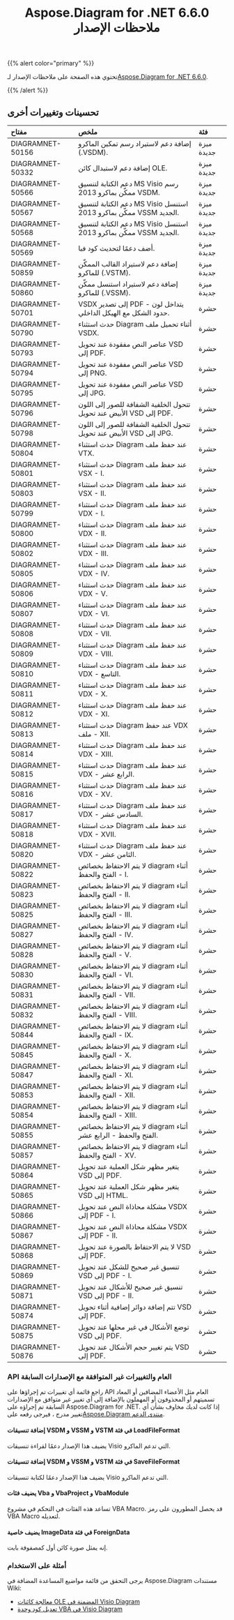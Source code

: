﻿---
title: Aspose.Diagram for .NET 6.6.0 ملاحظات الإصدار
type: docs
weight: 60
url: /ar/net/aspose-diagram-for-net-6-6-0-release-notes/
---
{{% alert color="primary" %}} 

 تحتوي هذه الصفحة على ملاحظات الإصدار لـ[Aspose.Diagram for .NET 6.6.0](https://www.nuget.org/packages/Aspose.Diagram/6.6.0).

{{% /alert %}} 
## **تحسينات وتغييرات أخرى**

|**مفتاح**|**ملخص**|**فئة**|
|:- |:- |:- |
|DIAGRAMNET-50156|إضافة دعم لاستيراد رسم تمكين الماكرو (.VSDM).|ميزة جديدة|
|DIAGRAMNET-50332|إضافة دعم لاستبدال كائن OLE.|ميزة جديدة|
|DIAGRAMNET-50566|دعم الكتابة لتنسيق MS Visio رسم ممكّن بماكرو 2013 VSDM.|ميزة جديدة|
|DIAGRAMNET-50567|دعم الكتابة لتنسيق MS Visio استنسل ممكّن بماكرو 2013 VSSM الجديد.|ميزة جديدة|
|DIAGRAMNET-50568|دعم الكتابة لتنسيق MS Visio استنسل ممكّن بماكرو 2013 VSSM الجديد.|ميزة جديدة|
|DIAGRAMNET-50569|أضف دعمًا لتحديث كود فبا.|ميزة جديدة|
|DIAGRAMNET-50859|إضافة دعم لاستيراد القالب الممكّن للماكرو (.VSTM).|ميزة جديدة|
|DIAGRAMNET-50860|إضافة دعم لاستيراد استنسل ممكّن للماكرو (.VSSM).|ميزة جديدة|
|DIAGRAMNET-50701|VSDX إلى تصدير PDF - يتداخل لون حدود الشكل مع الهيكل الداخلي.|حشرة|
|DIAGRAMNET-50790|حدث استثناء Diagram أثناء تحميل ملف VSDX.|حشرة|
|DIAGRAMNET-50793|عناصر النص مفقودة عند تحويل VSD إلى PDF.|حشرة|
|DIAGRAMNET-50794|عناصر النص مفقودة عند تحويل VSD إلى PNG.|حشرة|
|DIAGRAMNET-50795|عناصر النص مفقودة عند تحويل VSD إلى JPG.|حشرة|
|DIAGRAMNET-50796|تتحول الخلفية الشفافة للصور إلى اللون الأبيض عند تحويل VSD إلى PDF.|حشرة|
|DIAGRAMNET-50798|تتحول الخلفية الشفافة للصور إلى اللون الأبيض عند تحويل VSD إلى JPG.|حشرة|
|DIAGRAMNET-50804|حدث استثناء Diagram عند حفظ ملف VTX.|حشرة|
|DIAGRAMNET-50801|حدث استثناء Diagram عند حفظ ملف VSX - I.|حشرة|
|DIAGRAMNET-50803|حدث استثناء Diagram عند حفظ ملف VSX - II.|حشرة|
|DIAGRAMNET-50799|حدث استثناء Diagram عند حفظ ملف VDX - I.|حشرة|
|DIAGRAMNET-50800|حدث استثناء Diagram عند حفظ ملف VDX - II.|حشرة|
|DIAGRAMNET-50802|حدث استثناء Diagram عند حفظ ملف VDX - III.|حشرة|
|DIAGRAMNET-50805|حدث استثناء Diagram عند حفظ ملف VDX - IV.|حشرة|
|DIAGRAMNET-50806|حدث استثناء Diagram عند حفظ ملف VDX - V.|حشرة|
|DIAGRAMNET-50807|حدث استثناء Diagram عند حفظ ملف VDX - VI.|حشرة|
|DIAGRAMNET-50808|حدث استثناء Diagram عند حفظ ملف VDX - VII.|حشرة|
|DIAGRAMNET-50809|حدث استثناء Diagram عند حفظ ملف VDX - VIII.|حشرة|
|DIAGRAMNET-50810|حدث استثناء Diagram عند حفظ ملف VDX - التاسع.|حشرة|
|DIAGRAMNET-50811|حدث استثناء Diagram عند حفظ ملف VDX - X.|حشرة|
|DIAGRAMNET-50812|حدث استثناء Diagram عند حفظ ملف VDX - XI.|حشرة|
|DIAGRAMNET-50813|حدث استثناء Diagram عند حفظ VDX ملف - XII.|حشرة|
|DIAGRAMNET-50814|حدث استثناء Diagram عند حفظ ملف VDX - XIII.|حشرة|
|DIAGRAMNET-50815|حدث استثناء Diagram عند حفظ ملف VDX - الرابع عشر.|حشرة|
|DIAGRAMNET-50816|حدث استثناء Diagram عند حفظ ملف VDX - XV.|حشرة|
|DIAGRAMNET-50817|حدث استثناء Diagram عند حفظ ملف VDX - السادس عشر.|حشرة|
|DIAGRAMNET-50818|حدث استثناء Diagram عند حفظ ملف VDX - XVII.|حشرة|
|DIAGRAMNET-50820|حدث استثناء Diagram عند حفظ ملف VDX - الثامن عشر.|حشرة|
|DIAGRAMNET-50822|لا يتم الاحتفاظ بخصائص diagram أثناء الفتح والحفظ - I.|حشرة|
|DIAGRAMNET-50823|لا يتم الاحتفاظ بخصائص diagram أثناء الفتح والحفظ - II.|حشرة|
|DIAGRAMNET-50825|لا يتم الاحتفاظ بخصائص diagram أثناء الفتح والحفظ - III.|حشرة|
|DIAGRAMNET-50827|لا يتم الاحتفاظ بخصائص diagram أثناء الفتح والحفظ - IV.|حشرة|
|DIAGRAMNET-50828|لا يتم الاحتفاظ بخصائص diagram أثناء الفتح والحفظ - V.|حشرة|
|DIAGRAMNET-50830|لا يتم الاحتفاظ بخصائص diagram أثناء الفتح والحفظ - VI.|حشرة|
|DIAGRAMNET-50831|لا يتم الاحتفاظ بخصائص diagram أثناء الفتح والحفظ - VII.|حشرة|
|DIAGRAMNET-50832|لا يتم الاحتفاظ بخصائص diagram أثناء الفتح والحفظ - VIII.|حشرة|
|DIAGRAMNET-50844|لا يتم الاحتفاظ بخصائص diagram أثناء الفتح والحفظ - IX.|حشرة|
|DIAGRAMNET-50845|لا يتم الاحتفاظ بخصائص diagram أثناء الفتح والحفظ - X.|حشرة|
|DIAGRAMNET-50847|لا يتم الاحتفاظ بخصائص diagram أثناء الفتح والحفظ - XI.|حشرة|
|DIAGRAMNET-50853|لا يتم الاحتفاظ بخصائص diagram أثناء الفتح والحفظ - XII.|حشرة|
|DIAGRAMNET-50854|لا يتم الاحتفاظ بخصائص diagram أثناء الفتح والحفظ - XIII.|حشرة|
|DIAGRAMNET-50855|لا يتم الاحتفاظ بخصائص diagram أثناء الفتح والحفظ - الرابع عشر.|حشرة|
|DIAGRAMNET-50857|لا يتم الاحتفاظ بخصائص diagram أثناء الفتح والحفظ - XV.|حشرة|
|DIAGRAMNET-50864|يتغير مظهر شكل العملية عند تحويل VSD إلى PDF.|حشرة|
|DIAGRAMNET-50865|يتغير مظهر شكل العملية عند تحويل VSD إلى HTML.|حشرة|
|DIAGRAMNET-50866|مشكلة محاذاة النص عند تحويل VSDX إلى PDF - I.|حشرة|
|DIAGRAMNET-50867|مشكلة محاذاة النص عند تحويل VSDX إلى PDF - II.|حشرة|
|DIAGRAMNET-50868|لا يتم الاحتفاظ بالصورة عند تحويل VSD إلى PDF.|حشرة|
|DIAGRAMNET-50869|تنسيق غير صحيح للشكل عند تحويل VSD إلى PDF - I.|حشرة|
|DIAGRAMNET-50871|تنسيق غير صحيح للأشكال عند تحويل VSD إلى PDF - II.|حشرة|
|DIAGRAMNET-50874|تتم إضافة دوائر إضافية أثناء تحويل VSD إلى PDF.|حشرة|
|DIAGRAMNET-50875|توضع الأشكال في غير محلها عند تحويل VSD إلى PDF.|حشرة|
|DIAGRAMNET-50876|يتم تغيير حجم الأشكال عند تحويل VSD إلى PDF.|حشرة|
### **API العام والتغييرات غير المتوافقة مع الإصدارات السابقة**
راجع قائمة أي تغييرات تم إجراؤها على API العام مثل الأعضاء المضافين أو المعاد تسميتهم أو المحذوفون أو المهملون بالإضافة إلى أي تغيير غير متوافق مع الإصدارات السابقة تم إجراؤه على Aspose.Diagram for .NET. إذا كانت لديك مخاوف بشأن أي تغيير مدرج ، فيرجى رفعه على[Aspose.Diagram منتدى الدعم](https://forum.aspose.com/c/diagram/17).
#### **إضافة تنسيقات VSDM و VSSM و VSTM في فئة LoadFileFormat**
يضيف هذا الإصدار دعمًا لقراءة تنسيقات Visio التي تدعم الماكرو.
#### **إضافة تنسيقات VSDM و VSSM و VSTM في فئة SaveFileFormat**
يضيف هذا الإصدار دعمًا لكتابة تنسيقات Visio التي تدعم الماكرو.
#### **يضيف فئات Vba و VbaProject و VbaModule**
تساعد هذه الفئات في التحكم في مشروع VBA Macro. قد يحصل المطورون على رمز VBA Macro لتعديله.
#### **يضيف خاصية ImageData في فئة ForeignData**
إنه يمثل صورة كائن أول كمصفوفة بايت.
### **أمثلة على الاستخدام**
يرجى التحقق من قائمة مواضيع المساعدة المضافة في Aspose.Diagram مستندات Wiki:

- [معالجة كائنات OLE المضمنة في Visio Diagram](/diagram/ar/net/manipulate-the-embedded-ole-objects-in-visio-diagram/)
- [تعديل كود وحدة VBA في Visio Diagram](/diagram/ar/net/create-update-layout-and-auto-fit-shapes/#modify-vba-module-code-in-visio-diagram)
